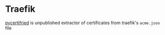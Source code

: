 # Traefik

[pycertifried](https://hub.docker.com/r/nett00n/pycertifried) is unpublished extractor of certificates from traefik's `acme.json` file
